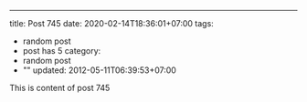 ---
title: Post 745
date: 2020-02-14T18:36:01+07:00
tags:
  - random post
  - post has 5
category:
  - random post
  - ""
updated: 2012-05-11T06:39:53+07:00

This is content of post 745